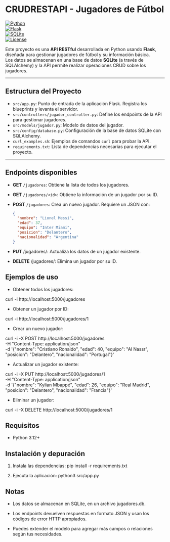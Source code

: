 # CRUDRESTAPI - Jugadores de Fútbol  

[![Python](https://img.shields.io/badge/Python-3.12-blue?logo=python)](https://www.python.org/)  
[![Flask](https://img.shields.io/badge/Flask-Framework-black?logo=flask)](https://flask.palletsprojects.com/)  
[![SQLite](https://img.shields.io/badge/SQLite-Database-blue?logo=sqlite)](https://www.sqlite.org/)  
[![License](https://img.shields.io/badge/License-MIT-green)](LICENSE)  

Este proyecto es una **API RESTful** desarrollada en Python usando **Flask**, diseñada para gestionar jugadores de fútbol y su información básica.  
Los datos se almacenan en una base de datos **SQLite** (a través de SQLAlchemy) y la API permite realizar operaciones CRUD sobre los jugadores.  

---

## Estructura del Proyecto  

- `src/app.py`: Punto de entrada de la aplicación Flask. Registra los blueprints y levanta el servidor.  
- `src/controllers/jugador_controller.py`: Define los endpoints de la API para gestionar jugadores.  
- `src/models/jugador.py`: Modelo de datos del jugador.  
- `src/config/database.py`: Configuración de la base de datos SQLite con SQLAlchemy.  
- `curl_examples.sh`: Ejemplos de comandos `curl` para probar la API.  
- `requirements.txt`: Lista de dependencias necesarias para ejecutar el proyecto.  

---

## Endpoints disponibles  

- **GET** `/jugadores`: Obtiene la lista de todos los jugadores.  
- **GET** `/jugadores/<id>`: Obtiene la información de un jugador por su ID.  
- **POST** `/jugadores`: Crea un nuevo jugador. Requiere un JSON con:  
  ```json
  {
    "nombre": "Lionel Messi",
    "edad": 37,
    "equipo": "Inter Miami",
    "posicion": "Delantero",
    "nacionalidad": "Argentina"
  }

- **PUT** /jugadores/<id>: Actualiza los datos de un jugador existente.

- **DELETE** /jugadores/<id>: Elimina un jugador por su ID.

## Ejemplos de uso

- Obtener todos los jugadores:

curl -i http://localhost:5000/jugadores

- Obtener un jugador por ID:

curl -i http://localhost:5000/jugadores/1

- Crear un nuevo jugador:

curl -i -X POST http://localhost:5000/jugadores \
  -H "Content-Type: application/json" \
  -d '{"nombre": "Cristiano Ronaldo", "edad": 40, "equipo": "Al Nassr", "posicion": "Delantero", "nacionalidad": "Portugal"}'

- Actualizar un jugador existente:

curl -i -X PUT http://localhost:5000/jugadores/1 \
  -H "Content-Type: application/json" \
  -d '{"nombre": "Kylian Mbappé", "edad": 26, "equipo": "Real Madrid", "posicion": "Delantero", "nacionalidad": "Francia"}'

- Eliminar un jugador:

curl -i -X DELETE http://localhost:5000/jugadores/1

## Requisitos

- Python 3.12+

## Instalación y depuración

1. Instala las dependencias: pip install -r requirements.txt

2. Ejecuta la aplicación: python3 src/app.py

## Notas

- Los datos se almacenan en SQLite, en un archivo jugadores.db.

- Los endpoints devuelven respuestas en formato JSON y usan los códigos de error HTTP apropiados.

- Puedes extender el modelo para agregar más campos o relaciones según tus necesidades.
